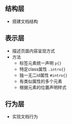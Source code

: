 ## 结构层
- 搭建文档结构
## 表示层
- 描述页面内容呈现方式
- 方法
  - 标签元素统一声明 `p{}`
  - 特定class属性 `.intro{}`
  - 独一无二id属性 `#intro{}`
  - 有类似属性的多个元素
  - 根据元素的位置声明样式
## 行为层
- 实现文档行为